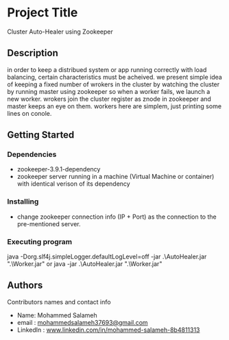 # Project Title

Cluster Auto-Healer using Zookeeper

## Description

in order to keep a distribued system or app running correctly with load balancing, certain characteristics must be acheived.
we present simple idea of keeping a fixed number of wrokers in the cluster by watching the cluster by running master using zookeeper
so when a worker fails, we launch a new worker.
wrokers join the cluster register as znode in zookeeper and master keeps an eye on them.
workers here are simplem, just printing some lines on conole.


## Getting Started
### Dependencies

* zookeeper-3.9.1-dependency
* zookeeper server running in a machine (Virtual Machine or container) with identical verison of its dependency

### Installing

* change zookeeper connection info (IP + Port) as the connection to the pre-mentioned server.

### Executing program

java -Dorg.slf4j.simpleLogger.defaultLogLevel=off -jar .\AutoHealer.jar <number of desired workers> ".\Worker.jar"
or
java -jar .\AutoHealer.jar <number of desired workers> ".\Worker.jar"


## Authors

Contributors names and contact info

* Name: Mohammed Salameh
* email : mohammedsalameh37693@gmail.com
* LinkedIn : www.linkedin.com/in/mohammed-salameh-8b4811313
